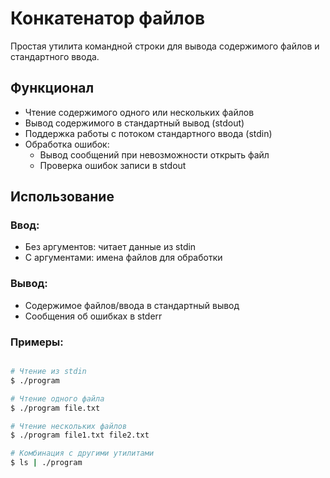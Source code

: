 # Конкатенатор файлов

Простая утилита командной строки для вывода содержимого файлов и стандартного ввода.

## Функционал

- Чтение содержимого одного или нескольких файлов
- Вывод содержимого в стандартный вывод (stdout)
- Поддержка работы с потоком стандартного ввода (stdin)
- Обработка ошибок:
  - Вывод сообщений при невозможности открыть файл
  - Проверка ошибок записи в stdout

## Использование

### Ввод:
- Без аргументов: читает данные из stdin
- С аргументами: имена файлов для обработки

### Вывод:
- Содержимое файлов/ввода в стандартный вывод
- Сообщения об ошибках в stderr

### Примеры:
```bash

# Чтение из stdin
$ ./program

# Чтение одного файла
$ ./program file.txt

# Чтение нескольких файлов
$ ./program file1.txt file2.txt

# Комбинация с другими утилитами
$ ls | ./program
